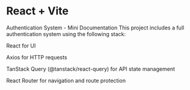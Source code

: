 # React + Vite

Authentication System - Mini Documentation
This project includes a full authentication system using the following stack:

React for UI

Axios for HTTP requests

TanStack Query (@tanstack/react-query) for API state management

React Router for navigation and route protection
